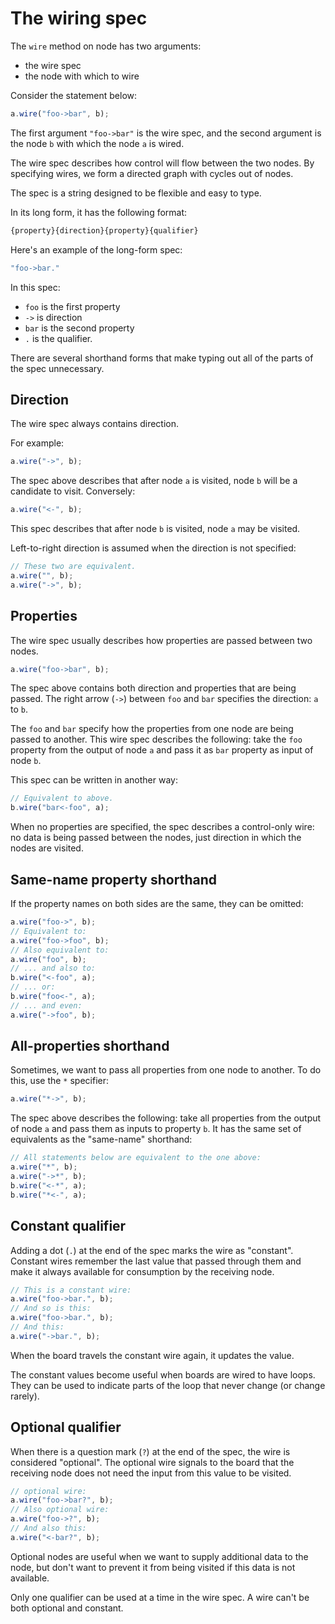 # The wiring spec

The `wire` method on node has two arguments:

- the wire spec
- the node with which to wire

Consider the statement below:

```js
a.wire("foo->bar", b);
```

The first argument `"foo->bar"` is the wire spec, and the second argument is the node `b` with which the node `a` is wired.

The wire spec describes how control will flow between the two nodes. By specifying wires, we form a directed graph with cycles out of nodes.

The spec is a string designed to be flexible and easy to type.

In its long form, it has the following format:

```r
{property}{direction}{property}{qualifier}
```

Here's an example of the long-form spec:

```sh
"foo->bar."
```

In this spec:

- `foo` is the first property
- `->` is direction
- `bar` is the second property
- `.` is the qualifier.

There are several shorthand forms that make typing out all of the parts of the spec unnecessary.

## Direction

The wire spec always contains direction.

For example:

```js
a.wire("->", b);
```

The spec above describes that after node `a` is visited, node `b` will be a candidate to visit. Conversely:

```js
a.wire("<-", b);
```

This spec describes that after node `b` is visited, node `a` may be visited.

Left-to-right direction is assumed when the direction is not specified:

```js
// These two are equivalent.
a.wire("", b);
a.wire("->", b);
```

## Properties

The wire spec usually describes how properties are passed between two nodes.

```js
a.wire("foo->bar", b);
```

The spec above contains both direction and properties that are being passed. The right arrow (`->`) between `foo` and `bar` specifies the direction: `a` to `b`.

The `foo` and `bar` specify how the properties from one node are being passed to another. This wire spec describes the following: take the `foo` property from the output of node `a` and pass it as `bar` property as input of node `b`.

This spec can be written in another way:

```js
// Equivalent to above.
b.wire("bar<-foo", a);
```

When no properties are specified, the spec describes a control-only wire: no data is being passed between the nodes, just direction in which the nodes are visited.

## Same-name property shorthand

If the property names on both sides are the same, they can be omitted:

```js
a.wire("foo->", b);
// Equivalent to:
a.wire("foo->foo", b);
// Also equivalent to:
a.wire("foo", b);
// ... and also to:
b.wire("<-foo", a);
// ... or:
b.wire("foo<-", a);
// ... and even:
a.wire("->foo", b);
```

## All-properties shorthand

Sometimes, we want to pass all properties from one node to another. To do this, use the `*` specifier:

```js
a.wire("*->", b);
```

The spec above describes the following: take all properties from the output of node `a` and pass them as inputs to property `b`. It has the same set of equivalents as the "same-name" shorthand:

```js
// All statements below are equivalent to the one above:
a.wire("*", b);
a.wire("->*", b);
b.wire("<-*", a);
b.wire("*<-", a);
```

## Constant qualifier

Adding a dot (`.`) at the end of the spec marks the wire as "constant". Constant wires remember the last value that passed through them and make it always available for consumption by the receiving node.

```js
// This is a constant wire:
a.wire("foo->bar.", b);
// And so is this:
a.wire("foo->bar.", b);
// And this:
a.wire("->bar.", b);
```

When the board travels the constant wire again, it updates the value.

The constant values become useful when boards are wired to have loops. They can be used to indicate parts of the loop that never change (or change rarely).

## Optional qualifier

When there is a question mark (`?`) at the end of the spec, the wire is considered "optional". The optional wire signals to the board that the receiving node does not need the input from this value to be visited.

```js
// optional wire:
a.wire("foo->bar?", b);
// Also optional wire:
a.wire("foo->?", b);
// And also this:
a.wire("<-bar?", b);
```

Optional nodes are useful when we want to supply additional data to the node, but don't want to prevent it from being visited if this data is not available.

Only one qualifier can be used at a time in the wire spec. A wire can't be both optional and constant.

